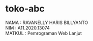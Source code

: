 # toko-abc

NAMA    : RAVANELLY HARIS BILLYANTO </br> NIM     : A11.2020.13074 </br>
MATKUL  : Pemrograman Web Lanjut </br>
